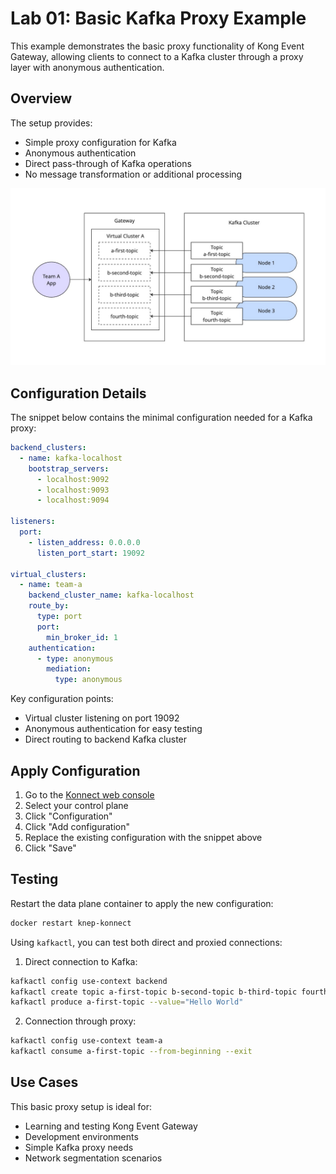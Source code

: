 # Lab 01: Basic Kafka Proxy Example

This example demonstrates the basic proxy functionality of Kong Event Gateway, allowing clients to connect to a Kafka cluster through a proxy layer with anonymous authentication.

## Overview

The setup provides:
- Simple proxy configuration for Kafka
- Anonymous authentication
- Direct pass-through of Kafka operations
- No message transformation or additional processing

![basic-proxy](images/basic-proxy.jpg)

## Configuration Details

The snippet below contains the minimal configuration needed for a Kafka proxy:

```yaml
backend_clusters:
  - name: kafka-localhost
    bootstrap_servers:
      - localhost:9092
      - localhost:9093
      - localhost:9094

listeners:
  port:
    - listen_address: 0.0.0.0
      listen_port_start: 19092

virtual_clusters:
  - name: team-a
    backend_cluster_name: kafka-localhost
    route_by:
      type: port
      port:
        min_broker_id: 1
    authentication:
      - type: anonymous
        mediation:
          type: anonymous
```

Key configuration points:
- Virtual cluster listening on port 19092
- Anonymous authentication for easy testing
- Direct routing to backend Kafka cluster

## Apply Configuration

1. Go to the [Konnect web console](https://cloud.konghq.com)
2. Select your control plane
3. Click "Configuration"
4. Click "Add configuration"
5. Replace the existing configuration with the snippet above
6. Click "Save"

## Testing

Restart the data plane container to apply the new configuration:
```bash
docker restart knep-konnect
```

Using `kafkactl`, you can test both direct and proxied connections:

1. Direct connection to Kafka:
```bash
kafkactl config use-context backend
kafkactl create topic a-first-topic b-second-topic b-third-topic fourth-topic
kafkactl produce a-first-topic --value="Hello World"
```

2. Connection through proxy:
```bash
kafkactl config use-context team-a
kafkactl consume a-first-topic --from-beginning --exit
```

## Use Cases

This basic proxy setup is ideal for:
- Learning and testing Kong Event Gateway
- Development environments
- Simple Kafka proxy needs
- Network segmentation scenarios
